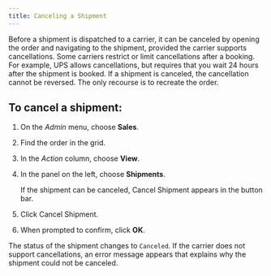 ```yaml
---
title: Canceling a Shipment
---
```


Before a shipment is dispatched to a carrier, it can be canceled by opening the order and navigating to the shipment, provided the carrier supports cancellations. Some carriers restrict or limit cancellations after a booking. For example, UPS allows cancellations, but requires that you wait 24 hours after the shipment is booked. If a shipment is canceled, the cancellation cannot be reversed. The only recourse is to recreate the order.

## To cancel a shipment:

1. On the _Admin_ menu, choose **Sales**.

1. Find the order in the grid.

1. In the _Action_ column, choose **View**.

1. In the panel on the left, choose **Shipments**.

    If the shipment can be canceled, <span class="btn">Cancel Shipment</span> appears in the button bar.

1. Click <span class="btn">Cancel Shipment</span>.

1. When prompted to confirm, click **OK**.

The status of the shipment changes to `Canceled`. If the carrier does not support cancellations, an error message appears that explains why the shipment could not be canceled.
